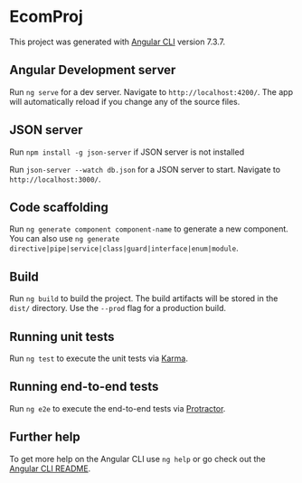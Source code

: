 # EcomProj

This project was generated with [Angular CLI](https://github.com/angular/angular-cli) version 7.3.7.

## Angular Development server

Run `ng serve` for a dev server. Navigate to `http://localhost:4200/`. The app will automatically reload if you change any of the source files.

## JSON server

Run `npm install -g json-server` if JSON server is not installed

Run `json-server --watch db.json` for a JSON server to start. Navigate to `http://localhost:3000/`.

## Code scaffolding

Run `ng generate component component-name` to generate a new component. You can also use `ng generate directive|pipe|service|class|guard|interface|enum|module`.

## Build

Run `ng build` to build the project. The build artifacts will be stored in the `dist/` directory. Use the `--prod` flag for a production build.

## Running unit tests

Run `ng test` to execute the unit tests via [Karma](https://karma-runner.github.io).

## Running end-to-end tests

Run `ng e2e` to execute the end-to-end tests via [Protractor](http://www.protractortest.org/).

## Further help

To get more help on the Angular CLI use `ng help` or go check out the [Angular CLI README](https://github.com/angular/angular-cli/blob/master/README.md).
